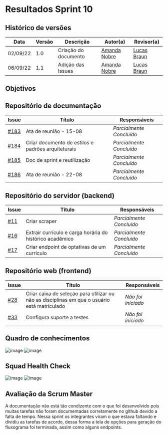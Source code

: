 # Resultados Sprint 10

## Histórico de versões

| Data     | Versão | Descrição            | Autor(a)                                     | Revisor(a)                             |
| -------- | ------ | -------------------- | -------------------------------------------- | -------------------------------------- |
| 02/09/22 | 1.0    | Criação do documento | [Amanda Nobre](https://github.com/AmandaNbr) | [Lucas Braun](https://github.com/lbvx) |
| 06/09/22 | 1.1    | Adição das Issues    | [Amanda Nobre](https://github.com/AmandaNbr) | [Lucas Braun](https://github.com/lbvx) |
   
## Objetivos

## Repositório de documentação

| Issue                                                                     | Título                                             | Responsáveis             |
| ------------------------------------------------------------------------- | -------------------------------------------------- | ------------------------ |
| [#183](https://github.com/UnBArqDsw2022-1/2022.1_G4_FluxoAgil/issues/183) | Ata de reunião - 15-08                             | _Parcialmente Concluído_ |
| [#184](https://github.com/UnBArqDsw2022-1/2022.1_G4_FluxoAgil/issues/184) | Criar documento de estilos e padrões arquiteturais | _Parcialmente Concluído_ |
| [#185](https://github.com/UnBArqDsw2022-1/2022.1_G4_FluxoAgil/issues/185) | Doc de sprint e reutilização                       | _Parcialmente Concluído_ |
| [#186](https://github.com/UnBArqDsw2022-1/2022.1_G4_FluxoAgil/issues/186) | Ata de reunião - 22-08                             | _Parcialmente Concluído_ |

## Repositório do servidor (backend)

| Issue                                                                          | Título                                                   | Responsáveis             |
| ------------------------------------------------------------------------------ | -------------------------------------------------------- | ------------------------ |
| [#11](https://github.com/UnBArqDsw2022-1/2022.1_G4_FluxoAgil-server/issues/11) | Criar scraper                                            | _Parcialmente Concluído_ |
| [#16](https://github.com/UnBArqDsw2022-1/2022.1_G4_FluxoAgil-server/issues/16) | Extrair currículo e carga horária do histórico acadêmico | _Parcialmente Concluído_ |
| [#17](https://github.com/UnBArqDsw2022-1/2022.1_G4_FluxoAgil-server/issues/17) | Criar endpoint de optativas de um currículo              | _Parcialmente Concluído_ |

## Repositório web (frontend)

| Issue                                                                       | Título                                                                                       | Responsáveis       |
| --------------------------------------------------------------------------- | -------------------------------------------------------------------------------------------- | ------------------ |
| [#28](https://github.com/UnBArqDsw2022-1/2022.1_G4_FluxoAgil-web/issues/28) | Criar caixa de seleção para utilizar ou não as disciplinas em que o usuário está matrículado | _Não foi iniciado_ |
| [#33](https://github.com/UnBArqDsw2022-1/2022.1_G4_FluxoAgil-web/issues/33) | Configura suporte a testes                                                                   | _Não foi iniciado_ |

## Quadro de conhecimentos

![image](https://user-images.githubusercontent.com/44625056/189218130-61f41eec-856b-4757-9e79-eac8183d3c88.png)
![image](https://user-images.githubusercontent.com/44625056/182629263-0329cb6d-a757-46e5-94c0-3cfe6a5e6fef.png)

## Squad Health Check

![image](https://user-images.githubusercontent.com/44625056/189218086-1240c0af-e7b7-4556-9236-d1b460745250.png)
![image](https://user-images.githubusercontent.com/44625056/182629289-b6da09d7-246a-4346-b535-2235d98ff3b5.png) 

## Avaliação da Scrum Master

A documentação não está tão condizente com o que foi desenvolvido pois muitas tarefas não foram documentadas corretamente no github devido a falta de tempo. Nessa sprint os integrantes viram o que estava faltando e dividiu as tarefas de acordo, dessa forma a tela de opções para geração do fluxograma foi terminada, assim como alguns endpoints.
